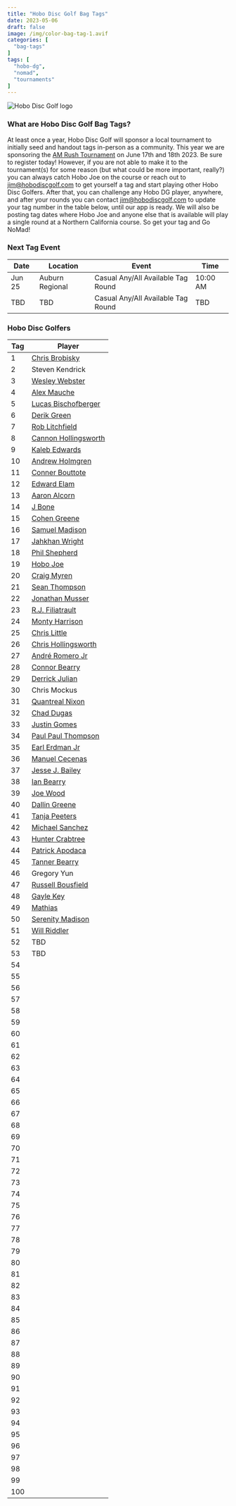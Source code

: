 ```yaml
---
title: "Hobo Disc Golf Bag Tags"
date: 2023-05-06
draft: false
image: /img/color-bag-tag-1.avif
categories: [
  "bag-tags"
]
tags: [
  "hobo-dg",
  "nomad",
  "tournaments"
]
---
```

![Hobo Disc Golf logo](/img/color-bag-tag-front-back.avif)

### What are Hobo Disc Golf Bag Tags?
At least once a year, Hobo Disc Golf will sponsor a local tournament to initially seed and handout tags in-person as a community. This year we are sponsoring the [AM Rush Tournament](https://www.discgolfscene.com/tournaments/The_Am_Rush_2023) on June 17th and 18th 2023. Be sure to register today! However, if you are not able to make it to the tournament(s) for some reason (but what could be more important, really?) you can always catch Hobo Joe on the course or reach out to jim@hobodiscgolf.com to get yourself a tag and start playing other Hobo Disc Golfers. After that, you can challenge any Hobo DG player, anywhere, and after your rounds you can contact jim@hobodiscgolf.com to update your tag number in the table below, until our app is ready. We will also be posting tag dates where Hobo Joe and anyone else that is available will play a single round at a Northern California course. So get your tag and Go NoMad!

### Next Tag Event
| Date | Location | Event | Time |
| ---- | -------- | ---------- | ---- |
| Jun 25 | Auburn Regional | Casual Any/All Available Tag Round | 10:00 AM |
| TBD | TBD | Casual Any/All Available Tag Round | TBD |

### Hobo Disc Golfers
| Tag | Player |
| --- | ------ |
| 1 | [Chris Brobisky](https://www.pdga.com/player/171844) |
| 2 | Steven Kendrick |
| 3 | [Wesley Webster](https://www.pdga.com/player/130459) |
| 4 | [Alex Mauche](https://www.pdga.com/player/167576) |
| 5 | [Lucas Bischofberger](https://www.pdga.com/player/190996) |
| 6 | [Derik Green](https://www.pdga.com/player/39783) |
| 7 | [Rob Litchfield](https://www.pdga.com/player/156368) |
| 8 | [Cannon Hollingsworth](https://www.pdga.com/player/161230) |
| 9 | [Kaleb Edwards](https://www.pdga.com/player/250973) |
| 10 | [Andrew Holmgren](https://www.pdga.com/player/174667) |
| 11 | [Conner Bouttote](https://www.pdga.com/player/182845) |
| 12 | [Edward Elam](https://www.pdga.com/player/191746) |
| 13 | [Aaron Alcorn](https://www.pdga.com/player/250930) |
| 14 | [J Bone](https://www.pdga.com/player/21326) |
| 15 | [Cohen Greene](https://www.pdga.com/player/146085) |
| 16 | [Samuel Madison](https://www.pdga.com/player/153044) |
| 17 | [Jahkhan Wright](https://www.pdga.com/player/161818) |
| 18 | [Phil Shepherd](https://www.pdga.com/player/181849) |
| 19 | [Hobo Joe](https://www.pdga.com/player/117044) |
| 20 | [Craig Myren](https://www.pdga.com/player/26280) |
| 21 | [Sean Thompson](https://www.pdga.com/player/120547) |
| 22 | [Jonathan Musser](https://www.pdga.com/player/150383) |
| 23 | [R.J. Filiatrault](https://www.pdga.com/player/193586) |
| 24 | [Monty Harrison](https://www.pdga.com/player/20322) |
| 25 | [Chris Little](https://www.pdga.com/player/160018) |
| 26 | [Chris Hollingsworth](https://www.pdga.com/player/161232) |
| 27 | [André Romero Jr](https://www.pdga.com/player/186758) |
| 28 | [Connor Bearry](https://www.pdga.com/player/146086) |
| 29 | [Derrick Julian](https://www.pdga.com/player/174108) |
| 30 | Chris Mockus |
| 31 | [Quantreal Nixon](https://www.pdga.com/player/12169) |
| 32 | [Chad Dugas](https://www.pdga.com/player/58564) |
| 33 | [Justin Gomes](https://www.pdga.com/player/174834) |
| 34 | [Paul Paul Thompson](https://www.pdga.com/player/193119) |
| 35 | [Earl Erdman Jr](https://www.pdga.com/player/240275) |
| 36 | [Manuel Cecenas](https://www.pdga.com/player/236177) |
| 37 | [Jesse J. Bailey](https://www.pdga.com/player/237694) |
| 38 | [Ian Bearry](https://www.pdga.com/player/27483) |
| 39 | [Joe Wood](https://www.pdga.com/player/241723) |
| 40 | [Dallin Greene](https://www.pdga.com/player/152801) |
| 41 | [Tanja Peeters](https://www.pdga.com/player/101499) |
| 42 | [Michael Sanchez](https://www.pdga.com/player/243332) |
| 43 | [Hunter Crabtree](https://www.pdga.com/player/262711) |
| 44 | [Patrick Apodaca](https://www.pdga.com/player/260084) |
| 45 | [Tanner Bearry](https://www.pdga.com/player/239037) |
| 46 | Gregory Yun |
| 47 | [Russell Bousfield](https://www.pdga.com/player/243223) |
| 48 | [Gayle Key](https://www.pdga.com/player/17904) |
| 49 | [Mathias](https://www.pdga.com/player/24180) |
| 50 | [Serenity Madison](https://www.pdga.com/player/26720) |
| 51 | [Will Riddler](https://www.pdga.com/player/144923) |
| 52 | TBD |
| 53 | TBD |
| 54 | []() |
| 55 | []() |
| 56 | []() |
| 57 | []() |
| 58 | []() |
| 59 | []() |
| 60 | []() |
| 61 | []() |
| 62 | []() |
| 63 | []() |
| 64 | []() |
| 65 | []() |
| 66 | []() |
| 67 | []() |
| 68 | []() |
| 69 | []() |
| 70 | []() |
| 71 | []() |
| 72 | []() |
| 73 | []() |
| 74 | []() |
| 75 | []() |
| 76 | []() |
| 77 | []() |
| 78 | []() |
| 79 | []() |
| 80 | []() |
| 81 | []() |
| 82 | []() |
| 83 | []() |
| 84 | []() |
| 85 | []() |
| 86 | []() |
| 87 | []() |
| 88 | []() |
| 89 | []() |
| 90 | []() |
| 91 | []() |
| 92 | []() |
| 93 | []() |
| 94 | []() |
| 95 | []() |
| 96 | []() |
| 97 | []() |
| 98 | []() |
| 99 | []() |
| 100 | []() |
